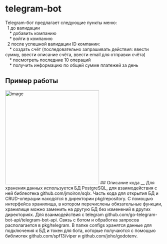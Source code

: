 # telegram-bot
  Telegram-бот предлагает следующие пункты меню:\
   &ensp;1 до валидации \
       &emsp;* добавить компанию\
       &emsp;* войти в компанию\
   &ensp;2 после успешной валидации ID компании:\
       &emsp;* создать счёт (последовательно запрашивать действия: ввести сумму, ввести описание счёта, ввести email для отправки счёта)\
       &emsp;* посмотреть последние 10 операций\
       &emsp;* получить информацию по общей сумме платежей за день
       
## Пример работы
<img width="300" alt="image" src="https://user-images.githubusercontent.com/102811233/224660092-bf29244b-ce45-40e4-8698-1eddf0981d0b.png">
## Описание кода __ 
Для хранения данных используется БД PostgreSQL, для взаимодействия с ней библеотека github.com/jmoiron/sqlx. Часть кода для открытия БД и CRUD-операции находятся в директории pkg/repository. С помощью интерфейса хранилища, в котором перечислены обязательные функции, хранилище можно заменить на другую БД без изменений в других директориях.
Для взаимодействия с telegram github.com/go-telegram-bot-api/telegram-bot-api. Связь с ботом и обработка запросов располагается в pkg/telegram.
В папке configs хранятся данные для подключения к БД и токен для бота, которые получаются с помощью библиотек github.com/spf13/viper и github.com/joho/godotenv.
